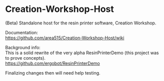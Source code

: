 Creation-Workshop-Host
======================

(Beta) Standalone host for the resin printer software, Creation Workshop.  
  
Documentation:  
https://github.com/area515/Creation-Workshop-Host/wiki
  
Background info:  
This is a solid rewrite of the very alpha ResinPrinterDemo (this project was to prove concepts).  
https://github.com/ergobot/ResinPrinterDemo  

Finalizing changes then will need help testing.

